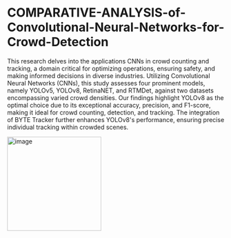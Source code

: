 # COMPARATIVE-ANALYSIS-of-Convolutional-Neural-Networks-for-Crowd-Detection
This research delves into the applications CNNs in crowd counting and tracking, a domain critical for optimizing operations, ensuring safety, and making informed decisions in diverse industries. Utilizing Convolutional Neural Networks (CNNs), this study assesses four prominent models, namely YOLOv5, YOLOv8, RetinaNET, and RTMDet, against two datasets encompassing varied crowd densities.
Our findings highlight YOLOv8 as the optimal choice due to its exceptional accuracy, precision, and F1-score, making it ideal for crowd counting, detection, and tracking. The integration of BYTE Tracker further enhances YOLOv8's performance, ensuring precise individual tracking within crowded scenes.

<img width="218" alt="image" src="https://github.com/huzi1998/COMPARATIVE-ANALYSIS-of-Convolutional-Neural-Networks-for-Crowd-Detection/assets/49037693/1d289fb1-661b-4ff1-bf5d-eb4d2df35b1a">


  
